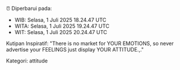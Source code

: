 ⏰ Diperbarui pada:
- WIB: Selasa, 1 Juli 2025 18.24.47 UTC
- WITA: Selasa, 1 Juli 2025 19.24.47 UTC
- WIT: Selasa, 1 Juli 2025 20.24.47 UTC

Kutipan Inspiratif:
"There is no market for YOUR EMOTIONS, so never advertise your FEELINGS just display YOUR ATTITUDE.,."


Kategori: attitude


